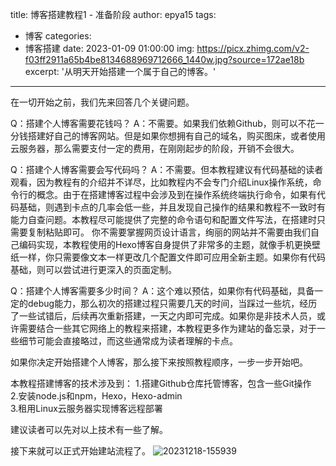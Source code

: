 title: 博客搭建教程1 - 准备阶段
author: epya15
tags:

  - 博客
categories:
  - 博客搭建
date: 2023-01-09 01:00:00
img: https://picx.zhimg.com/v2-f03ff2911a65b4be8134688969712666_1440w.jpg?source=172ae18b
excerpt: '从明天开始搭建一个属于自己的博客。'
---
在一切开始之前，我们先来回答几个关键问题。

Q：搭建个人博客需要花钱吗？
A：不需要。如果我们依赖Github，则可以不花一分钱搭建好自己的博客网站。但是如果你想拥有自己的域名，购买图床，或者使用云服务器，那么需要支付一定的费用，在刚刚起步的阶段，开销不会很大。

Q：搭建个人博客需要会写代码吗？
A：不需要。但本教程建议有代码基础的读者观看，因为教程有的介绍并不详尽，比如教程内不会专门介绍Linux操作系统，命令行的概念。由于在搭建博客过程中会涉及到在操作系统终端执行命令，如果有代码基础，则遇到卡点的几率会低一些，并且发现自己操作的结果和教程不一致时有能力自查问题。本教程尽可能提供了完整的命令语句和配置文件写法，在搭建时只需要复制粘贴即可。
你不需要掌握网页设计语言，绚丽的网站并不需要由我们自己编码实现，本教程使用的Hexo博客自身提供了非常多的主题，就像手机更换壁纸一样，你只需要像文本一样更改几个配置文件即可应用全新主题。如果你有代码基础，则可以尝试进行更深入的页面定制。

Q：搭建个人博客需要多少时间？
A：这个难以预估，如果你有代码基础，具备一定的debug能力，那么初次的搭建过程只需要几天的时间，当踩过一些坑，经历了一些试错后，后续再次重新搭建，一天之内即可完成。如果你是非技术人员，或许需要结合一些其它网络上的教程来搭建，本教程更多作为建站的备忘录，对于一些细节可能会直接略过，而这些通常成为读者理解的卡点。

如果你决定开始搭建个人博客，那么接下来按照教程顺序，一步一步开始吧。

本教程搭建博客的技术涉及到：
1.搭建Github仓库托管博客，包含一些Git操作  
2.安装node.js和npm，Hexo，Hexo-admin  
3.租用Linux云服务器实现博客远程部署

建议读者可以先对以上技术有一些了解。  

接下来就可以正式开始建站流程了。
![20231218-155939](/images/20231218-155939-1704719107456-4.png)

